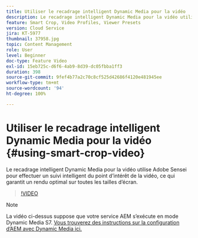 ```yaml
---
title: Utiliser le recadrage intelligent Dynamic Media pour la vidéo
description: Le recadrage intelligent Dynamic Media pour la vidéo utilise Adobe Sensei pour effectuer un suivi intelligent du point d’intérêt de la vidéo, ce qui garantit un rendu optimal sur toutes les tailles d’écran.
feature: Smart Crop, Video Profiles, Viewer Presets
version: Cloud Service
jira: KT-5977
thumbnail: 37958.jpg
topic: Content Management
role: User
level: Beginner
doc-type: Feature Video
exl-id: 15eb725c-d6f6-4ab9-8d39-dc05fbba1ff3
duration: 398
source-git-commit: 9fef4b77a2c70c8cf525d42686f4120e481945ee
workflow-type: tm+mt
source-wordcount: '94'
ht-degree: 100%

---
```


# Utiliser le recadrage intelligent Dynamic Media pour la vidéo {#using-smart-crop-video}

Le recadrage intelligent Dynamic Media pour la vidéo utilise Adobe Sensei pour effectuer un suivi intelligent du point d’intérêt de la vidéo, ce qui garantit un rendu optimal sur toutes les tailles d’écran.

>[!VIDEO](https://video.tv.adobe.com/v/37958?quality=12&learn=on)

>[!NOTE]
>
>La vidéo ci-dessus suppose que votre service AEM s’exécute en mode Dynamic Media S7. [Vous trouverez des instructions sur la configuration d’AEM avec Dynamic Media ici.](https://experienceleague.adobe.com/docs/experience-manager-cloud-service/assets/dynamicmedia/config-dm.html?lang=fr)
